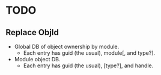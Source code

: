 TODO
====

Replace ObjId
-------------

- Global DB of object ownership by module.
	- Each entry has guid (the usual), module[, and type?].
- Module object DB.
	- Each entry has guid (the usual), [type?], and handle.

